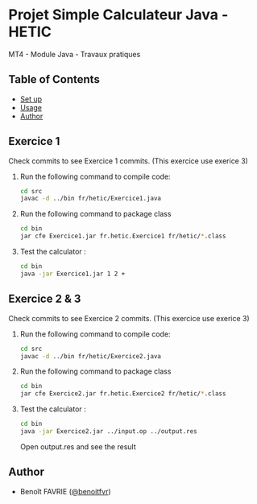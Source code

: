 # Projet Simple Calculateur Java - HETIC

MT4 - Module Java - Travaux pratiques

## Table of Contents

- [Set up](#setup)
- [Usage](#usage)
- [Author](#author)

## Exercice 1

Check commits to see Exercice 1 commits. (This exercice use exerice 3)

1. Run the following command to compile code:

   ```bash
   cd src
   javac -d ../bin fr/hetic/Exercice1.java
   ```

2. Run the following command to package class

   ```bash
   cd bin
   jar cfe Exercice1.jar fr.hetic.Exercice1 fr/hetic/*.class
   ```

3. Test the calculator :

   ```bash
   cd bin
   java -jar Exercice1.jar 1 2 +
   ```

## Exercice 2 & 3

Check commits to see Exercice 2 commits. (This exercice use exerice 3)

1. Run the following command to compile code:

   ```bash
   cd src
   javac -d ../bin fr/hetic/Exercice2.java
   ```

2. Run the following command to package class

   ```bash
   cd bin
   jar cfe Exercice2.jar fr.hetic.Exercice2 fr/hetic/*.class
   ```

3. Test the calculator :

   ```bash
   cd bin
   java -jar Exercice2.jar ../input.op ../output.res
   ```

   Open output.res and see the result

## Author

- Benoît FAVRIE ([@benoitfvr](https://github.com/benoitfvr))<br />
